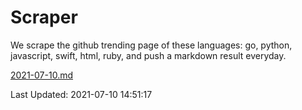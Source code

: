 # Scraper

We scrape the github trending page of these languages: go, python, javascript, swift, html, ruby, and push a markdown result everyday.

[2021-07-10.md](https://github.com/henson/Scraper/blob/master/2021-07-10.md)

Last Updated: 2021-07-10 14:51:17
